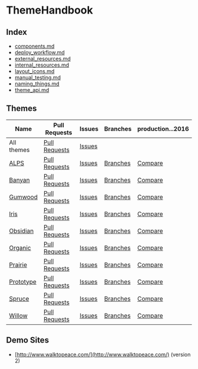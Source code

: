 # ThemeHandbook

## Index

- [components.md](https://github.com/SimpleUpdates/ThemeHandbook/blob/master/components.md)
- [deploy_workflow.md](https://github.com/SimpleUpdates/ThemeHandbook/blob/master/deploy_workflow.md)
- [external_resources.md](https://github.com/SimpleUpdates/ThemeHandbook/blob/master/external_resources.md)
- [internal_resources.md](https://github.com/SimpleUpdates/ThemeHandbook/blob/master/internal_resources.md)
- [layout_icons.md](layout_icons.md)
- [manual_testing.md](https://github.com/SimpleUpdates/ThemeHandbook/blob/master/manual_testing.md)
- [naming_things.md](https://github.com/SimpleUpdates/ThemeHandbook/blob/master/naming_things.md)
- [theme_api.md](https://github.com/SimpleUpdates/ThemeHandbook/blob/master/theme_api.md)

## Themes

Name             | Pull Requests           | Issues            | Branches           | production...2016
-----------------|-------------------------|-------------------|--------------------|--------------------
All themes       | [Pull Requests][all-pr] | [Issues][all-iss] |                    |
[ALPS][alp]      | [Pull Requests][alp-pr] | [Issues][alp-iss] | [Branches][alp-br] | [Compare][alp-comp]
[Banyan][ban]    | [Pull Requests][ban-pr] | [Issues][ban-iss] | [Branches][ban-br] | [Compare][ban-comp]
[Gumwood][gum]   | [Pull Requests][gum-pr] | [Issues][gum-iss] | [Branches][gum-br] | [Compare][gum-comp]
[Iris][iri]      | [Pull Requests][iri-pr] | [Issues][iri-iss] | [Branches][iri-br] | [Compare][iri-comp]
[Obsidian][obs]  | [Pull Requests][obs-pr] | [Issues][obs-iss] | [Branches][obs-br] | [Compare][obs-comp]
[Organic][org]   | [Pull Requests][org-pr] | [Issues][org-iss] | [Branches][org-br] | [Compare][org-comp]
[Prairie][pra]   | [Pull Requests][pra-pr] | [Issues][pra-iss] | [Branches][pra-br] | [Compare][pra-comp]
[Prototype][pro] | [Pull Requests][pro-pr] | [Issues][pro-iss] | [Branches][pro-br] | [Compare][pro-comp]
[Spruce][spr]    | [Pull Requests][spr-pr] | [Issues][spr-iss] | [Branches][spr-br] | [Compare][spr-comp]
[Willow][wil]    | [Pull Requests][wil-pr] | [Issues][wil-iss] | [Branches][wil-br] | [Compare][wil-comp]

## Demo Sites

- [http://www.walktopeace.com/](http://www.walktopeace.com/) (version 2)

[all-pr]: https://github.com/pulls?utf8=%E2%9C%93&q=is%3Aopen+is%3Apr+repo%3ASimpleUpdates%2FSUThemeALPS+repo%3ASimpleUpdates%2FSUThemeBanyan+repo%3ASimpleUpdates%2FSUThemeGumwood+repo%3ASimpleUpdates%2FSUThemeIris+repo%3ASimpleUpdates%2FSUThemeObsidian+repo%3ASimpleUpdates%2FSUThemeOrganic+repo%3ASimpleUpdates%2FSUThemePrairie+repo%3ASimpleUpdates%2FSUThemePrototype+repo%3ASimpleUpdates%2FSUThemeSpruce+repo%3ASimpleUpdates%2FSUThemeWillow
[all-iss]: https://github.com/issues?utf8=%E2%9C%93&q=is%3Aopen+is%3Aissue+repo%3ASimpleUpdates%2FSUThemeALPS+repo%3ASimpleUpdates%2FSUThemeBanyan+repo%3ASimpleUpdates%2FSUThemeGumwood+repo%3ASimpleUpdates%2FSUThemeIris+repo%3ASimpleUpdates%2FSUThemeObsidian+repo%3ASimpleUpdates%2FSUThemeOrganic+repo%3ASimpleUpdates%2FSUThemePrairie+repo%3ASimpleUpdates%2FSUThemePrototype+repo%3ASimpleUpdates%2FSUThemeSpruce+repo%3ASimpleUpdates%2FSUThemeWillow

[alp]: https://github.com/SimpleUpdates/SUThemeALPS
[ban]: https://github.com/SimpleUpdates/SUThemeBanyan
[gum]: https://github.com/SimpleUpdates/SUThemeGumwood
[iri]: https://github.com/SimpleUpdates/SUThemeIris
[obs]: https://github.com/SimpleUpdates/SUThemeObsidian
[org]: https://github.com/SimpleUpdates/SUThemeOrganic
[pra]: https://github.com/SimpleUpdates/SUThemePrairie
[pro]: https://github.com/SimpleUpdates/SUThemePrototype
[spr]: https://github.com/SimpleUpdates/SUThemeSpruce
[wil]: https://github.com/SimpleUpdates/SUThemeWillow

[alp-pr]: https://github.com/SimpleUpdates/SUThemeALPS/pulls
[ban-pr]: https://github.com/SimpleUpdates/SUThemeBanyan/pulls
[gum-pr]: https://github.com/SimpleUpdates/SUThemeGumwood/pulls
[iri-pr]: https://github.com/SimpleUpdates/SUThemeIris/pulls
[obs-pr]: https://github.com/SimpleUpdates/SUThemeObsidian/pulls
[org-pr]: https://github.com/SimpleUpdates/SUThemeOrganic/pulls
[pra-pr]: https://github.com/SimpleUpdates/SUThemePrairie/pulls
[pro-pr]: https://github.com/SimpleUpdates/SUThemePrototype/pulls
[spr-pr]: https://github.com/SimpleUpdates/SUThemeSpruce/pulls
[wil-pr]: https://github.com/SimpleUpdates/SUThemeWillow/pulls

[alp-iss]: https://github.com/SimpleUpdates/SUThemeALPS/issues
[ban-iss]: https://github.com/SimpleUpdates/SUThemeBanyan/issues
[gum-iss]: https://github.com/SimpleUpdates/SUThemeGumwood/issues
[iri-iss]: https://github.com/SimpleUpdates/SUThemeIris/issues
[obs-iss]: https://github.com/SimpleUpdates/SUThemeObsidian/issues
[org-iss]: https://github.com/SimpleUpdates/SUThemeOrganic/issues
[pra-iss]: https://github.com/SimpleUpdates/SUThemePrairie/issues
[pro-iss]: https://github.com/SimpleUpdates/SUThemePrototype/issues
[spr-iss]: https://github.com/SimpleUpdates/SUThemeSpruce/issues
[wil-iss]: https://github.com/SimpleUpdates/SUThemeWillow/issues

[alp-br]: https://github.com/SimpleUpdates/SUThemeALPS/branches
[ban-br]: https://github.com/SimpleUpdates/SUThemeBanyan/branches
[gum-br]: https://github.com/SimpleUpdates/SUThemeGumwood/branches
[iri-br]: https://github.com/SimpleUpdates/SUThemeIris/branches
[obs-br]: https://github.com/SimpleUpdates/SUThemeObsidian/branches
[org-br]: https://github.com/SimpleUpdates/SUThemeOrganic/branches
[pra-br]: https://github.com/SimpleUpdates/SUThemePrairie/branches
[pro-br]: https://github.com/SimpleUpdates/SUThemePrototype/branches
[spr-br]: https://github.com/SimpleUpdates/SUThemeSpruce/branches
[wil-br]: https://github.com/SimpleUpdates/SUThemeWillow/branches

[alp-comp]: https://github.com/SimpleUpdates/SUThemeALPS/compare/production...2016
[ban-comp]: https://github.com/SimpleUpdates/SUThemeBanyan/compare/production...2016
[gum-comp]: https://github.com/SimpleUpdates/SUThemeGumwood/compare/production...2016
[iri-comp]: https://github.com/SimpleUpdates/SUThemeIris/compare/production...2016
[obs-comp]: https://github.com/SimpleUpdates/SUThemeObsidian/compare/production...2016
[org-comp]: https://github.com/SimpleUpdates/SUThemeOrganic/compare/production...2016
[pra-comp]: https://github.com/SimpleUpdates/SUThemePrairie/compare/production...2016
[pro-comp]: https://github.com/SimpleUpdates/SUThemePrototype/compare/production...2016
[spr-comp]: https://github.com/SimpleUpdates/SUThemeSpruce/compare/production...2016
[wil-comp]: https://github.com/SimpleUpdates/SUThemeWillow/compare/production...2016
